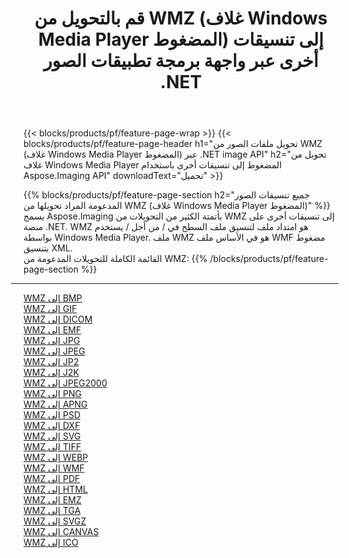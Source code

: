 ﻿---
title: قم بالتحويل من WMZ (غلاف Windows Media Player المضغوط) إلى تنسيقات أخرى عبر واجهة برمجة تطبيقات الصور .NET 
weight: 3920
url: /ar/net/conversion/from/wmz 
lang: ar
langdirlevel: 2
locales: zh-hans,ja,it,ru,de,es,fr,nl,id,lt,pl,pt,vi,tr,ko,zh-hant,ar,hi,th,sv,cs,uk,he
description: باستخدام Aspose.Imaging ، يمكنك بسهولة التحويل من WMZ(غلاف Windows Media Player المضغوط) إلى تنسيقات أخرى
---

{{< blocks/products/pf/feature-page-wrap >}}
{{< blocks/products/pf/feature-page-header h1="تحويل ملفات الصور من WMZ (غلاف Windows Media Player المضغوط) عبر .NET image API" h2="تحويل من غلاف Windows Media Player المضغوط إلى تنسيقات أخرى باستخدام Aspose.Imaging API" downloadText="تحميل" >}}


{{% blocks/products/pf/feature-page-section  h2="جميع تنسيقات الصور المدعومة المراد تحويلها من WMZ (غلاف Windows Media Player المضغوط)" %}}
يسمح Aspose.Imaging بأتمتة الكثير من التحويلات من WMZ إلى تنسيقات أخرى على منصة .NET. WMZ هو امتداد ملف لتنسيق ملف السطح في / من أجل / يستخدم بواسطة Windows Media Player. ملف WMZ هو في الأساس ملف WMF مضغوط بتنسيق XML.
<br/>
القائمة الكاملة للتحويلات المدعومة من WMZ:
{{% /blocks/products/pf/feature-page-section %}}
<div class="container-fluid productfamilypage bg-gray">
    <div class="convertypes bg-gray agp-content section">
        <div class="container">
		<hr style="margin-left:-20px;"/>
		<div class="row other-converters">
		    <div class='col-md-2 other-converter remove-lp remove-rp'><a href="/imaging/ar/net/conversion/wmz-to-bmp" >WMZ إلى BMP</a></div><div class='col-md-2 other-converter remove-lp remove-rp'><a href="/imaging/ar/net/conversion/wmz-to-gif" >WMZ إلى GIF</a></div><div class='col-md-2 other-converter remove-lp remove-rp'><a href="/imaging/ar/net/conversion/wmz-to-dicom" >WMZ إلى DICOM</a></div><div class='col-md-2 other-converter remove-lp remove-rp'><a href="/imaging/ar/net/conversion/wmz-to-emf" >WMZ إلى EMF</a></div><div class='col-md-2 other-converter remove-lp remove-rp'><a href="/imaging/ar/net/conversion/wmz-to-jpg" >WMZ إلى JPG</a></div><div class='col-md-2 other-converter remove-lp remove-rp'><a href="/imaging/ar/net/conversion/wmz-to-jpeg" >WMZ إلى JPEG</a></div><div class='col-md-2 other-converter remove-lp remove-rp'><a href="/imaging/ar/net/conversion/wmz-to-jp2" >WMZ إلى JP2</a></div><div class='col-md-2 other-converter remove-lp remove-rp'><a href="/imaging/ar/net/conversion/wmz-to-j2k" >WMZ إلى J2K</a></div><div class='col-md-2 other-converter remove-lp remove-rp'><a href="/imaging/ar/net/conversion/wmz-to-jpeg2000" >WMZ إلى JPEG2000</a></div><div class='col-md-2 other-converter remove-lp remove-rp'><a href="/imaging/ar/net/conversion/wmz-to-png" >WMZ إلى PNG</a></div><div class='col-md-2 other-converter remove-lp remove-rp'><a href="/imaging/ar/net/conversion/wmz-to-apng" >WMZ إلى APNG</a></div><div class='col-md-2 other-converter remove-lp remove-rp'><a href="/imaging/ar/net/conversion/wmz-to-psd" >WMZ إلى PSD</a></div><div class='col-md-2 other-converter remove-lp remove-rp'><a href="/imaging/ar/net/conversion/wmz-to-dxf" >WMZ إلى DXF</a></div><div class='col-md-2 other-converter remove-lp remove-rp'><a href="/imaging/ar/net/conversion/wmz-to-svg" >WMZ إلى SVG</a></div><div class='col-md-2 other-converter remove-lp remove-rp'><a href="/imaging/ar/net/conversion/wmz-to-tiff" >WMZ إلى TIFF</a></div><div class='col-md-2 other-converter remove-lp remove-rp'><a href="/imaging/ar/net/conversion/wmz-to-webp" >WMZ إلى WEBP</a></div><div class='col-md-2 other-converter remove-lp remove-rp'><a href="/imaging/ar/net/conversion/wmz-to-wmf" >WMZ إلى WMF</a></div><div class='col-md-2 other-converter remove-lp remove-rp'><a href="/imaging/ar/net/conversion/wmz-to-pdf" >WMZ إلى PDF</a></div><div class='col-md-2 other-converter remove-lp remove-rp'><a href="/imaging/ar/net/conversion/wmz-to-html" >WMZ إلى HTML</a></div><div class='col-md-2 other-converter remove-lp remove-rp'><a href="/imaging/ar/net/conversion/wmz-to-emz" >WMZ إلى EMZ</a></div><div class='col-md-2 other-converter remove-lp remove-rp'><a href="/imaging/ar/net/conversion/wmz-to-tga" >WMZ إلى TGA</a></div><div class='col-md-2 other-converter remove-lp remove-rp'><a href="/imaging/ar/net/conversion/wmz-to-svgz" >WMZ إلى SVGZ</a></div><div class='col-md-2 other-converter remove-lp remove-rp'><a href="/imaging/ar/net/conversion/wmz-to-canvas" >WMZ إلى CANVAS</a></div><div class='col-md-2 other-converter remove-lp remove-rp'><a href="/imaging/ar/net/conversion/wmz-to-ico" >WMZ إلى ICO</a></div>
                </div>
        </div>
    </div>
</div>
<br/>

